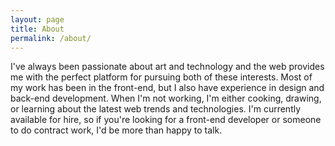 ```yaml
---
layout: page
title: About
permalink: /about/
---
```


I've always been passionate about art and technology and the web provides me with the perfect platform for pursuing both of these interests. Most of my work has been in the front-end, but I also have experience in design and back-end development. When I'm not working, I'm either cooking, drawing, or learning about the latest web trends and technologies. I'm currently available for hire, so if you're looking for a front-end developer or someone to do contract work, I'd be more than happy to talk.